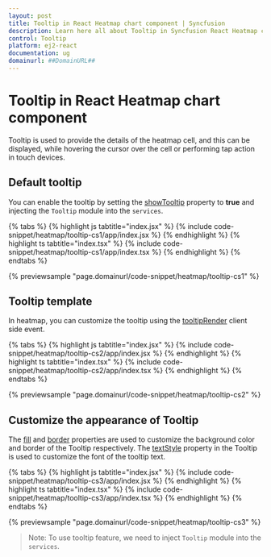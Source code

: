 ```yaml
---
layout: post
title: Tooltip in React Heatmap chart component | Syncfusion
description: Learn here all about Tooltip in Syncfusion React Heatmap chart component of Syncfusion Essential JS 2 and more.
control: Tooltip 
platform: ej2-react
documentation: ug
domainurl: ##DomainURL##
---
```


# Tooltip in React Heatmap chart component

Tooltip is used to provide the details of the heatmap cell, and this can be displayed, while hovering the cursor over the cell or performing tap action in touch devices.

## Default tooltip

You can enable the tooltip by setting the [showTooltip](https://ej2.syncfusion.com/react/documentation/api/heatmap/#showtooltip)  property to **true** and injecting the `Tooltip` module into the `services`.

{% tabs %}
{% highlight js tabtitle="index.jsx" %}
{% include code-snippet/heatmap/tooltip-cs1/app/index.jsx %}
{% endhighlight %}
{% highlight ts tabtitle="index.tsx" %}
{% include code-snippet/heatmap/tooltip-cs1/app/index.tsx %}
{% endhighlight %}
{% endtabs %}

 {% previewsample "page.domainurl/code-snippet/heatmap/tooltip-cs1" %}

## Tooltip template

In heatmap, you can customize the tooltip using the [tooltipRender](https://ej2.syncfusion.com/react/documentation/api/heatmap/#tooltiprender) client side event.

{% tabs %}
{% highlight js tabtitle="index.jsx" %}
{% include code-snippet/heatmap/tooltip-cs2/app/index.jsx %}
{% endhighlight %}
{% highlight ts tabtitle="index.tsx" %}
{% include code-snippet/heatmap/tooltip-cs2/app/index.tsx %}
{% endhighlight %}
{% endtabs %}

 {% previewsample "page.domainurl/code-snippet/heatmap/tooltip-cs2" %}

## Customize the appearance of Tooltip

The  [fill](https://ej2.syncfusion.com/react/documentation/api/heatmap/tooltipSettings/#fill) and [border](https://ej2.syncfusion.com/react/documentation/api/heatmap/tooltipSettings/#border) properties are used to customize the background color and border of the Tooltip respectively. The [textStyle](https://ej2.syncfusion.com/react/documentation/api/heatmap/tooltipSettings/#textStyle) property in the Tooltip is used to customize the font of the tooltip text.

{% tabs %}
{% highlight js tabtitle="index.jsx" %}
{% include code-snippet/heatmap/tooltip-cs3/app/index.jsx %}
{% endhighlight %}
{% highlight ts tabtitle="index.tsx" %}
{% include code-snippet/heatmap/tooltip-cs3/app/index.tsx %}
{% endhighlight %}
{% endtabs %}

 {% previewsample "page.domainurl/code-snippet/heatmap/tooltip-cs3" %}

>Note: To use tooltip feature, we need to inject `Tooltip` module into the `services`.
